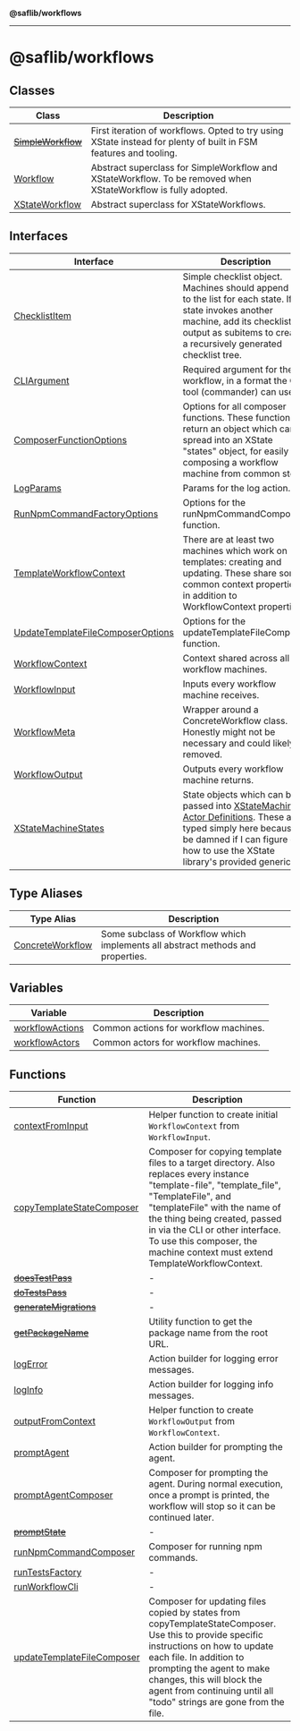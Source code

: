 **@saflib/workflows**

***

# @saflib/workflows

## Classes

| Class | Description |
| ------ | ------ |
| [~~SimpleWorkflow~~](classes/SimpleWorkflow.md) | First iteration of workflows. Opted to try using XState instead for plenty of built in FSM features and tooling. |
| [Workflow](classes/Workflow.md) | Abstract superclass for SimpleWorkflow and XStateWorkflow. To be removed when XStateWorkflow is fully adopted. |
| [XStateWorkflow](classes/XStateWorkflow.md) | Abstract superclass for XStateWorkflows. |

## Interfaces

| Interface | Description |
| ------ | ------ |
| [ChecklistItem](interfaces/ChecklistItem.md) | Simple checklist object. Machines should append one to the list for each state. If a state invokes another machine, add its checklist output as subitems to create a recursively generated checklist tree. |
| [CLIArgument](interfaces/CLIArgument.md) | Required argument for the workflow, in a format the CLI tool (commander) can use. |
| [ComposerFunctionOptions](interfaces/ComposerFunctionOptions.md) | Options for all composer functions. These functions return an object which can be spread into an XState "states" object, for easily composing a workflow machine from common steps. |
| [LogParams](interfaces/LogParams.md) | Params for the log action. |
| [RunNpmCommandFactoryOptions](interfaces/RunNpmCommandFactoryOptions.md) | Options for the runNpmCommandComposer function. |
| [TemplateWorkflowContext](interfaces/TemplateWorkflowContext.md) | There are at least two machines which work on templates: creating and updating. These share some common context properties in addition to WorkflowContext properties. |
| [UpdateTemplateFileComposerOptions](interfaces/UpdateTemplateFileComposerOptions.md) | Options for the updateTemplateFileComposer function. |
| [WorkflowContext](interfaces/WorkflowContext.md) | Context shared across all workflow machines. |
| [WorkflowInput](interfaces/WorkflowInput.md) | Inputs every workflow machine receives. |
| [WorkflowMeta](interfaces/WorkflowMeta.md) | Wrapper around a ConcreteWorkflow class. Honestly might not be necessary and could likely be removed. |
| [WorkflowOutput](interfaces/WorkflowOutput.md) | Outputs every workflow machine returns. |
| [XStateMachineStates](interfaces/XStateMachineStates.md) | State objects which can be passed into [XStateMachine Actor Definitions](https://stately.ai/docs/state-machine-actors). These are typed simply here because I'll be damned if I can figure out how to use the XState library's provided generics. |

## Type Aliases

| Type Alias | Description |
| ------ | ------ |
| [ConcreteWorkflow](type-aliases/ConcreteWorkflow.md) | Some subclass of Workflow which implements all abstract methods and properties. |

## Variables

| Variable | Description |
| ------ | ------ |
| [workflowActions](variables/workflowActions.md) | Common actions for workflow machines. |
| [workflowActors](variables/workflowActors.md) | Common actors for workflow machines. |

## Functions

| Function | Description |
| ------ | ------ |
| [contextFromInput](functions/contextFromInput.md) | Helper function to create initial `WorkflowContext` from `WorkflowInput`. |
| [copyTemplateStateComposer](functions/copyTemplateStateComposer.md) | Composer for copying template files to a target directory. Also replaces every instance "template-file", "template_file", "TemplateFile", and "templateFile" with the name of the thing being created, passed in via the CLI or other interface. To use this composer, the machine context must extend TemplateWorkflowContext. |
| [~~doesTestPass~~](functions/doesTestPass.md) | - |
| [~~doTestsPass~~](functions/doTestsPass.md) | - |
| [~~generateMigrations~~](functions/generateMigrations.md) | - |
| [~~getPackageName~~](functions/getPackageName.md) | Utility function to get the package name from the root URL. |
| [logError](functions/logError.md) | Action builder for logging error messages. |
| [logInfo](functions/logInfo.md) | Action builder for logging info messages. |
| [outputFromContext](functions/outputFromContext.md) | Helper function to create `WorkflowOutput` from `WorkflowContext`. |
| [promptAgent](functions/promptAgent.md) | Action builder for prompting the agent. |
| [promptAgentComposer](functions/promptAgentComposer.md) | Composer for prompting the agent. During normal execution, once a prompt is printed, the workflow will stop so it can be continued later. |
| [~~promptState~~](functions/promptState.md) | - |
| [runNpmCommandComposer](functions/runNpmCommandComposer.md) | Composer for running npm commands. |
| [runTestsFactory](functions/runTestsFactory.md) | - |
| [runWorkflowCli](functions/runWorkflowCli.md) | - |
| [updateTemplateFileComposer](functions/updateTemplateFileComposer.md) | Composer for updating files copied by states from copyTemplateStateComposer. Use this to provide specific instructions on how to update each file. In addition to prompting the agent to make changes, this will block the agent from continuing until all "todo" strings are gone from the file. |
